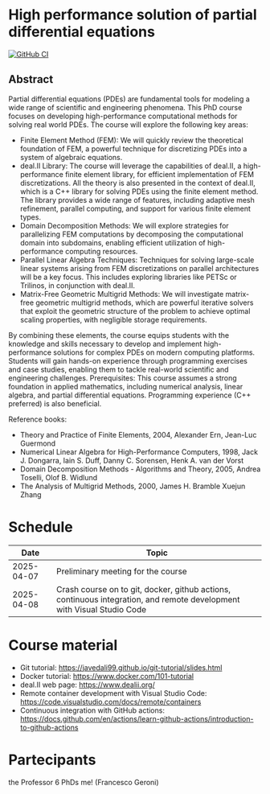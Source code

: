 # High performance solution of partial differential equations

[![GitHub CI](https://github.com/luca-heltai/hpspde/actions/workflows/gtest.yaml/badge.svg)](https://github.com/luca-heltai/hpspde/actions/workflows/gtest.yaml)

## Abstract

Partial differential equations (PDEs) are fundamental tools for modeling a wide range of scientific and engineering phenomena. This PhD course focuses on developing high-performance computational methods for solving real world PDEs.
The course will explore the following key areas:

- Finite Element Method (FEM): We will quickly review the theoretical foundation of FEM, a powerful technique for discretizing PDEs into a system of algebraic equations.
- deal.II Library: The course will leverage the capabilities of deal.II, a high-performance finite element library, for efficient implementation of FEM discretizations. All the theory is also presented in the context of deal.II, which is a C++ library for solving PDEs using the finite element method. The library provides a wide range of features, including adaptive mesh refinement, parallel computing, and support for various finite element types.
- Domain Decomposition Methods: We will explore strategies for parallelizing FEM computations by decomposing the computational domain into subdomains, enabling efficient utilization of high-performance computing resources.
- Parallel Linear Algebra Techniques: Techniques for solving large-scale linear systems arising from FEM discretizations on parallel architectures will be a key focus. This includes exploring libraries like PETSc or Trilinos, in conjunction with deal.II.
- Matrix-Free Geometric Multigrid Methods: We will investigate matrix-free geometric multigrid methods, which are  powerful iterative solvers that exploit the geometric structure of the problem to achieve optimal scaling properties, with negligible storage requirements.

By combining these elements, the course equips students with the knowledge and skills necessary to develop and implement high-performance solutions for complex PDEs on modern computing platforms. Students will gain hands-on experience through programming exercises and case studies, enabling them to tackle real-world scientific and engineering challenges.
Prerequisites: This course assumes a strong foundation in applied mathematics, including numerical analysis, linear algebra, and partial differential equations. Programming experience (C++ preferred) is also beneficial.

Reference books:

- Theory and Practice of Finite Elements, 2004, Alexander Ern, Jean-Luc Guermond
- Numerical Linear Algebra for High-Performance Computers, 1998, Jack J. Dongarra, Iain S. Duff, Danny C. Sorensen, Henk A. van der Vorst
- Domain Decomposition Methods - Algorithms and Theory, 2005, Andrea Toselli, Olof B. Widlund
- The Analysis of Multigrid Methods, 2000, James H. Bramble Xuejun Zhang

# Schedule

| Date       | Topic                                                                 |
|------------|----------------------------------------------------------------------|
| 2025-04-07 | Preliminary meeting for the course                                   |
| 2025-04-08 | Crash course on to git, docker, github actions, continuous integration, and remote development with Visual Studio Code                               |

# Course material

- Git tutorial: <https://javedali99.github.io/git-tutorial/slides.html>
- Docker tutorial: <https://www.docker.com/101-tutorial>
- deal.II web page: <https://www.dealii.org/>
- Remote container development with Visual Studio Code: <https://code.visualstudio.com/docs/remote/containers>
- Continuous integration with GitHub actions: <https://docs.github.com/en/actions/learn-github-actions/introduction-to-github-actions>

# Partecipants
the Professor
6 PhDs
me! (Francesco Geroni)

